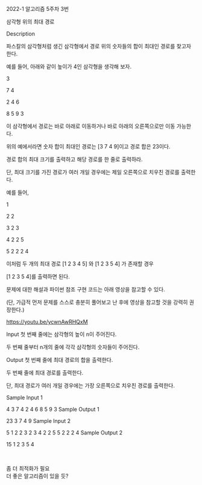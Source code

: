 2022-1 알고리즘 5주차 3번

삼각형 위의 최대 경로

Description

파스칼의 삼각형처럼 생긴 삼각형에서 경로 위의 숫자들의 합이 최대인 경로를 찾고자 한다.

예를 들어, 아래와 같이 높이가 4인 삼각형을 생각해 보자.

3

7 4

2 4 6

8 5 9 3

이 삼각형에서 경로는 바로 아래로 이동하거나 바로 아래의 오른쪽으로만 이동 가능한다.

위의 예에서라면 숫자 합이 최대인 경로는 [3 7 4 9]이고 경로 합은 23이다.

경로 합의 최대 크기를 출력하고 해당 경로를 한 줄로 출력하라.

단, 최대 크기를 가진 경로가 여러 개일 경우에는 제일 오른쪽으로 치우친 경로를 출력한다.

예를 들어,

1

2 2

3 2 3

4 2 2 5

5 2 2 2 4

이처럼 두 개의 최대 경로 [1 2 3 4 5] 와 [1 2 3 5 4] 가 존재할 경우

[1 2 3 5 4]를 출력하면 된다.



문제에 대한 해설과 파이썬 참조 구현 코드는 아래 영상을 참고할 수 있다.

(단, 가급적 먼저 문제를 스스로 충분히 풀어보고 난 후에 영상을 참고할 것을 강력히 권장한다.)

https://youtu.be/ycwnAwRHQxM


Input
첫 번째 줄에는 삼각형의 높이 n이 주어진다.

두 번째 줄부터 n개의 줄에 각각 삼각형의 숫자들이 주어진다.


Output
첫 번째 줄에 최대 경로의 합을 출력한다.

두 번째 줄에 최대 경로를 출력한다.

단, 최대 경로가 여러 개일 경우에는 가장 오른쪽으로 치우친 경로를 출력한다.


Sample Input 1 

4
3
7 4
2 4 6
8 5 9 3
Sample Output 1

23
3 7 4 9
Sample Input 2 

5
1
2 2
3 2 3 
4 2 2 5
5 2 2 2 4
Sample Output 2

15
1 2 3 5 4



</br>

좀 더 최적화가 필요</br>
더 좋은 알고리즘이 있을 듯?
